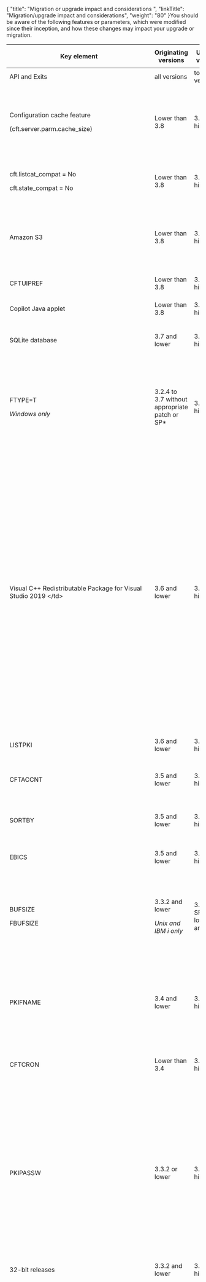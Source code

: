 {
    "title": "Migration or upgrade impact and considerations ",
    "linkTitle": "Migration/upgrade impact and considerations",
    "weight": "80"
}You should be aware of the following  features or parameters, which were modified since their inception, and how these changes may impact your upgrade or migration.

<table>
   <thead>
      <tr>
<th class="TableStyle-SynchTableStyle_interop-HeadE-Column1-Header1"><p>Key element</p>         </th>
<th class="TableStyle-SynchTableStyle_interop-HeadE-Column1-Header1">Originating versions         </th>
<th class="TableStyle-SynchTableStyle_interop-HeadE-Column1-Header1">Updated versions         </th>
<th class="TableStyle-SynchTableStyle_interop-HeadD-Column1-Header1">Description         </th>
      </tr>
   </thead>
   <tbody>
      <tr>
         <td class="TableStyle-SynchTableStyle_interop-BodyE-Column1-Body2">API and Exits         </td>
         <td class="TableStyle-SynchTableStyle_interop-BodyE-Column1-Body2">all versions         </td>
         <td class="TableStyle-SynchTableStyle_interop-BodyE-Column1-Body2">to any version         </td>
         <td class="TableStyle-SynchTableStyle_interop-BodyD-Column1-Body2">You must recompile any API or Exit programs that are used by Transfer CFT.         </td>
      </tr>
      <tr>
         <td class="TableStyle-SynchTableStyle_interop-BodyE-Column1-Body2"><p>Configuration cache feature</p>
<p>(cft.server.parm.cache_size)</p>         </td>
         <td class="TableStyle-SynchTableStyle_interop-BodyE-Column1-Body2">Lower than 3.8         </td>
         <td class="TableStyle-SynchTableStyle_interop-BodyE-Column1-Body2">3.8 and higher         </td>
         <td class="TableStyle-SynchTableStyle_interop-BodyD-Column1-Body2"><p><span id="parmcache"></span>The default value  is now 5000 instead of zero, making the cache feature active by default.</p>
<p>This means that updates no longer occur dynamically; you can execute <code>RECONFIG </code>type<code>=PARMCACHE </code>or wait for a cache timeout as defined in <code>cft.server.parm.cache_timeout (60 seconds).</code></p>         </td>
      </tr>
      <tr>
         <td class="TableStyle-SynchTableStyle_interop-BodyE-Column1-Body2"><p>cft.listcat_compat   = No</p>
<p>cft.state_compat     = No</p>         </td>
         <td class="TableStyle-SynchTableStyle_interop-BodyE-Column1-Body2">Lower than 3.8         </td>
         <td class="TableStyle-SynchTableStyle_interop-BodyE-Column1-Body2">3.8 and higher         </td>
         <td class="TableStyle-SynchTableStyle_interop-BodyD-Column1-Body2"><p>Modified the default value for the <code>cft.listcat_compat </code>(lstcompat) and <code>  cft.state_compat     </code>(stacompat) parameters from YES to NO.</p>         </td>
      </tr>
      <tr>
         <td class="TableStyle-SynchTableStyle_interop-BodyE-Column1-Body2">Amazon S3         </td>
         <td class="TableStyle-SynchTableStyle_interop-BodyE-Column1-Body2">Lower than 3.8         </td>
         <td class="TableStyle-SynchTableStyle_interop-BodyE-Column1-Body2">3.8 and higher         </td>
         <td class="TableStyle-SynchTableStyle_interop-BodyD-Column1-Body2"><p>When  using Amazon S3, the default setting FACTION=VERIFY is no longer ignored.</p>
<p>If you would like to continue to have the same behavior of overwriting the file, please use FACTION=DELETE. Note, though, that the file is not available during the transfer.</p>         </td>
      </tr>
      <tr>
         <td class="TableStyle-SynchTableStyle_interop-BodyE-Column1-Body2">CFTUIPREF         </td>
         <td class="TableStyle-SynchTableStyle_interop-BodyE-Column1-Body2">Lower than 3.8         </td>
         <td class="TableStyle-SynchTableStyle_interop-BodyE-Column1-Body2">3.8 and higher         </td>
         <td class="TableStyle-SynchTableStyle_interop-BodyD-Column1-Body2">After an upgrade you may need to check user privileges for creating filters in the CFTUIPREF object.         </td>
      </tr>
      <tr>
         <td class="TableStyle-SynchTableStyle_interop-BodyE-Column1-Body2">Copilot Java applet         </td>
         <td class="TableStyle-SynchTableStyle_interop-BodyE-Column1-Body2">Lower than 3.8         </td>
         <td class="TableStyle-SynchTableStyle_interop-BodyE-Column1-Body2">3.8 and higher         </td>
         <td class="TableStyle-SynchTableStyle_interop-BodyD-Column1-Body2">The Copilot Java applet was removed from the product. Users are invited to use the Transfer CFT UI or Flow Manager for a graphical UI experience.         </td>
      </tr>
      <tr>
         <td class="TableStyle-SynchTableStyle_interop-BodyE-Column1-Body2">SQLite database         </td>
         <td class="TableStyle-SynchTableStyle_interop-BodyE-Column1-Body2">3.7 and lower         </td>
         <td class="TableStyle-SynchTableStyle_interop-BodyE-Column1-Body2">3.8 and higher         </td>
         <td class="TableStyle-SynchTableStyle_interop-BodyD-Column1-Body2"><p>The CFTPARM object's PARTFNAM and PKIFNAME fields  are obsolete for Windows, UNIX, and HP NonStop.</p>         </td>
      </tr>
      <tr>
         <td class="TableStyle-SynchTableStyle_interop-BodyE-Column1-Body2"><p>FTYPE=T</p>
<p><em>Windows only</em></p>         </td>
         <td class="TableStyle-SynchTableStyle_interop-BodyE-Column1-Body2">3.2.4 to 3.7 without appropriate patch or SP*         </td>
         <td class="TableStyle-SynchTableStyle_interop-BodyE-Column1-Body2">3.8 and higher         </td>
         <td class="TableStyle-SynchTableStyle_interop-BodyD-Column1-Body2"><p>On Windows systems, note the following difference when FTYPE=T.</p>
<ul>
<li>For versions 3.2.4 to 3.7 without the patch, an empty line terminated by a 1A character is transmitted.</li>
<li>Prior to 3.2.4 and for the versions with the SP or patch applied, an empty line terminated by a 1A character is not transmitted.</li>
</ul>
<p>*3.7 SP1 (patch), 3.3.2 SP8, 3.6 SP3, 3.8</p>         </td>
      </tr>
      <tr>
         <td class="TableStyle-SynchTableStyle_interop-BodyE-Column1-Body2">Visual C++ Redistributable Package for Visual Studio 2019
                    &lt;/td&gt;         </td>
         <td class="TableStyle-SynchTableStyle_interop-BodyE-Column1-Body2">3.6 and lower         </td>
         <td class="TableStyle-SynchTableStyle_interop-BodyE-Column1-Body2">3.7 and higher         </td>
         <td class="TableStyle-SynchTableStyle_interop-BodyD-Column1-Body2"><p>Transfer CFT on Windows  requires the <strong>Visual C++ Redistributable Package for Visual Studio 2019</strong> for proper functioning.  This provides the necessary library files (DLL) for Transfer CFT.</p>
<p>You must install <code>vcredist_x64.exe</code> prior to installing or upgrading Transfer CFT.</p>
<p><strong>Issue</strong></p>
<p>If you perform an upgrade without first installing the Redistributable package, the runtime is not imported and Transfer CFT will not operate correctly. The following information displays in the <code>&lt;installdir&gt;/install.log</code> file:</p>
<p>Script stderr:</p>
<p>child killed: unknown signal</p>
<p> </p>
<p>Fail to import RUNTIME data.</p>
<p>Problem running post-install step. Installation may not complete correctly</p>
<p>Fail to import RUNTIME data.</p>
<p><strong>Corrective action</strong></p>
<ol>
<li>Install the Redistributable  package.</li>
<li>From the <code>cmd </code>console, load the profile.</li>
<li>Import the runtime data by running the import command to complete the upgrade.</li>
<li>Check that the script executed correctly.</li>
</ol>         </td>
      </tr>
      <tr>
         <td class="TableStyle-SynchTableStyle_interop-BodyE-Column1-Body2">LISTPKI         </td>
         <td class="TableStyle-SynchTableStyle_interop-BodyE-Column1-Body2">3.6 and lower         </td>
         <td class="TableStyle-SynchTableStyle_interop-BodyE-Column1-Body2">3.7 and higher         </td>
         <td class="TableStyle-SynchTableStyle_interop-BodyD-Column1-Body2">To use the new LISTPKI format, copy the <code>dspcnf.xml</code> model file from <code>&lt;installdir&gt;/distrib/template/conf</code> to the <code>&lt;runtimedir&gt;/conf.</code>         </td>
      </tr>
      <tr>
         <td class="TableStyle-SynchTableStyle_interop-BodyE-Column1-Body2">CFTACCNT         </td>
         <td class="TableStyle-SynchTableStyle_interop-BodyE-Column1-Body2">3.5 and lower         </td>
         <td class="TableStyle-SynchTableStyle_interop-BodyE-Column1-Body2">3.6 and higher         </td>
         <td class="TableStyle-SynchTableStyle_interop-BodyD-Column1-Body2"><p>Updated the documentation for the account file in v24 format. Please note the changes in field length as described in the CFTACCNT list.</p>         </td>
      </tr>
      <tr>
         <td class="TableStyle-SynchTableStyle_interop-BodyE-Column1-Body2">SORTBY         </td>
         <td class="TableStyle-SynchTableStyle_interop-BodyE-Column1-Body2">3.5 and lower         </td>
         <td class="TableStyle-SynchTableStyle_interop-BodyE-Column1-Body2">3.6 and higher         </td>
         <td class="TableStyle-SynchTableStyle_interop-BodyD-Column1-Body2"><p>Catalog records are no longer displayed by IDTU. To have the same display as in previous versions, use the SORTBY parameter as follows:<br />
<code>listcat sortby=idtu</code></p>         </td>
      </tr>
      <tr>
         <td class="TableStyle-SynchTableStyle_interop-BodyE-Column1-Body2">EBICS         </td>
         <td class="TableStyle-SynchTableStyle_interop-BodyE-Column1-Body2">3.5 and lower         </td>
         <td class="TableStyle-SynchTableStyle_interop-BodyE-Column1-Body2">3.6 and higher         </td>
         <td class="TableStyle-SynchTableStyle_interop-BodyD-Column1-Body2"><p>Use the Axway  EBICS client. Please refer to the <a href="https://docs.axway.com/bundle/EBICSClient_10_allOS_en_HTML5/page/ebics_client_documentation_home.html">EBICS client documentation</a> for product details.  </p>         </td>
      </tr>
      <tr>
         <td class="TableStyle-SynchTableStyle_interop-BodyE-Column1-Body2"><p>BUFSIZE</p>
<p>FBUFSIZE</p>         </td>
         <td class="TableStyle-SynchTableStyle_interop-BodyE-Column1-Body2"><p>3.3.2 and lower</p>
<p><em>Unix and IBM i only</em></p>         </td>
         <td class="TableStyle-SynchTableStyle_interop-BodyE-Column1-Body2"><p>3.4, 3.6  SP2 and lower, 3.7 and 3.8</p>         </td>
         <td class="TableStyle-SynchTableStyle_interop-BodyD-Column1-Body2"><p>A  BUFSIZE or FBUFSIZE value greater than 32 kiB may lead to Transfer CFT failing to exchange messages between CFTTPRO and CFTTFIL.
If you have set a value higher than 32 kiB, please decrease it to 32768.</p>
<blockquote>
<p><strong>Note</strong></p>
<p>As of 3.6 SP3, 3.8 SP1, and 3.9, the internal value limit is 32768.</p>
</blockquote>         </td>
      </tr>
      <tr>
         <td class="TableStyle-SynchTableStyle_interop-BodyE-Column1-Body2">PKIFNAME         </td>
         <td class="TableStyle-SynchTableStyle_interop-BodyE-Column1-Body2">3.4 and lower         </td>
         <td class="TableStyle-SynchTableStyle_interop-BodyE-Column1-Body2">3.5 and higher         </td>
         <td class="TableStyle-SynchTableStyle_interop-BodyD-Column1-Body2">You can no longer reference a certificate with the PKIFNAME format (<code>CFTPARM:PKIFNAME=TXT://certificate</code>).
<p>Previously, when implementing an integrated
PKI, the PKIFNAME  parameter could indicate a flat-file database (<code>PKIFNAME=TXT://certificate</code>). If you were using this kind of file and then migrate, you must manually import all certificates into the PKI database.</p>         </td>
      </tr>
      <tr>
         <td class="TableStyle-SynchTableStyle_interop-BodyE-Column1-Body2">CFTCRON         </td>
         <td class="TableStyle-SynchTableStyle_interop-BodyE-Column1-Body2">Lower than 3.4         </td>
         <td class="TableStyle-SynchTableStyle_interop-BodyE-Column1-Body2">3.4 and higher         </td>
         <td class="TableStyle-SynchTableStyle_interop-BodyD-Column1-Body2">An upgrade from a version lower than Transfer CFT 3.4 to 3.4 or higher may fail due to an incorrect time syntax because the CFTCRON time syntax is checked when creating or editing a CFTCRON object.         </td>
      </tr>
      <tr>
         <td class="TableStyle-SynchTableStyle_interop-BodyE-Column1-Body2">PKIPASSW         </td>
         <td class="TableStyle-SynchTableStyle_interop-BodyE-Column1-Body2">3.3.2 or lower         </td>
         <td class="TableStyle-SynchTableStyle_interop-BodyE-Column1-Body2">3.4 and higher         </td>
         <td class="TableStyle-SynchTableStyle_interop-BodyD-Column1-Body2"><p>Removed the PKIPASSW parameter from PKI commands (still available for CFTPARM).</p>
<blockquote>
<p><strong>Note</strong></p>
<p>In earlier versions of Transfer CFT, the PKIPASSW parameter was used for encryption in the multiple PKI commands. This functionality is now replaced by the UCONF crypto.key_fname parameter.</p>
</blockquote>
<p><strong>Impact</strong></p>
<p>If you are using PKIEXT to export  keys during a manual migration, you must use the  same PKIPASSW  (CFTPARM object) as was originally used to import the key. Using the same logic, to re-import a key that you extracted using PKIEXT, you require the same CFTPARM <a href="../../c_intro_userinterfaces/command_summary/parameter_intro/pkipassw">PKIPASSW</a>.</p>
<p>For information on exporting keys, please refer to <a href="../../transport_security_start_here/certificates/pkiutil_cli_intro/pkiext">Using PKIEXT</a>.</p>         </td>
      </tr>
      <tr>
         <td class="TableStyle-SynchTableStyle_interop-BodyE-Column1-Body2">32-bit releases         </td>
         <td class="TableStyle-SynchTableStyle_interop-BodyE-Column1-Body2">3.3.2 and lower         </td>
         <td class="TableStyle-SynchTableStyle_interop-BodyE-Column1-Body2">3.4 and higher         </td>
         <td class="TableStyle-SynchTableStyle_interop-BodyD-Column1-Body2">End of 32-bit version deliveries.         </td>
      </tr>
      <tr>
         <td class="TableStyle-SynchTableStyle_interop-BodyE-Column1-Body2">Some default values         </td>
         <td class="TableStyle-SynchTableStyle_interop-BodyE-Column1-Body2">3.3.2 and lower         </td>
         <td class="TableStyle-SynchTableStyle_interop-BodyE-Column1-Body2">3.4 and higher         </td>
         <td class="TableStyle-SynchTableStyle_interop-BodyD-Column1-Body2"><p>Updated default values of the following parameters to optimize and standardize among platforms.</p>
<table>
<thead data-xmlns="">
      <tr>
<th class="TableStyle-SynchTableStyle_interop-HeadE-Column1-Header1">Object         </th>
<th class="TableStyle-SynchTableStyle_interop-HeadE-Column1-Header1">Parameter         </th>
<th class="TableStyle-SynchTableStyle_interop-HeadE-Column1-Header1">Old default         </th>
<th class="TableStyle-SynchTableStyle_interop-HeadD-Column1-Header1">New default         </th>
      </tr>
   </thead>
<tbody data-xmlns="">
      <tr>
         <td rowspan="7" class="TableStyle-SynchTableStyle_interop-BodyE-Column1-Body2"><p><strong>CFTPARM</strong></p>
<p> </p>
<p> </p>
<p> </p>
<p> </p>
<p> </p>
<p> </p>         </td>
         <td class="TableStyle-SynchTableStyle_interop-BodyE-Column1-Body2"><p>MAXTRANS</p>         </td>
         <td class="TableStyle-SynchTableStyle_interop-BodyE-Column1-Body2"><p>128 (Win), 256
(os400, unix, vms), 990 (z/OS)</p>         </td>
         <td class="TableStyle-SynchTableStyle_interop-BodyD-Column1-Body2"><p>256</p>         </td>
      </tr>
      <tr>
         <td class="TableStyle-SynchTableStyle_interop-BodyE-Column1-Body2"><p>MAXTASK</p>         </td>
         <td class="TableStyle-SynchTableStyle_interop-BodyE-Column1-Body2"><p>1 (Win), 16
(os400, unix, vms), 400 (z/OS)</p>         </td>
         <td class="TableStyle-SynchTableStyle_interop-BodyD-Column1-Body2"><p>8</p>         </td>
      </tr>
      <tr>
         <td class="TableStyle-SynchTableStyle_interop-BodyE-Column1-Body2"><p>TRANTASK</p>         </td>
         <td class="TableStyle-SynchTableStyle_interop-BodyE-Column1-Body2"><p>14 (z/OS), 16
(os400, unix, vms), 128 (win)</p>         </td>
         <td class="TableStyle-SynchTableStyle_interop-BodyD-Column1-Body2"><p>3</p>         </td>
      </tr>
      <tr>
         <td class="TableStyle-SynchTableStyle_interop-BodyE-Column1-Body2"><p>WAITTASK</p>         </td>
         <td class="TableStyle-SynchTableStyle_interop-BodyE-Column1-Body2"><p>1441</p>         </td>
         <td class="TableStyle-SynchTableStyle_interop-BodyD-Column1-Body2"><p>10</p>         </td>
      </tr>
      <tr>
         <td class="TableStyle-SynchTableStyle_interop-BodyE-Column1-Body2"><p>SSLMTASK</p>         </td>
         <td class="TableStyle-SynchTableStyle_interop-BodyE-Column1-Body2"><p>1 (Win), 16
(os400, unix, vms), 64 (z/OS)</p>         </td>
         <td class="TableStyle-SynchTableStyle_interop-BodyD-Column1-Body2"><p>8</p>         </td>
      </tr>
      <tr>
         <td class="TableStyle-SynchTableStyle_interop-BodyE-Column1-Body2"><p>SSLTTASK</p>         </td>
         <td class="TableStyle-SynchTableStyle_interop-BodyE-Column1-Body2"><p>14 (z/OS), 16
(os400, unix, vms), 128 (win)</p>         </td>
         <td class="TableStyle-SynchTableStyle_interop-BodyD-Column1-Body2"><p>3</p>         </td>
      </tr>
      <tr>
         <td class="TableStyle-SynchTableStyle_interop-BodyE-Column1-Body2"><p>SSLWTASK</p>         </td>
         <td class="TableStyle-SynchTableStyle_interop-BodyE-Column1-Body2"><p>1441</p>         </td>
         <td class="TableStyle-SynchTableStyle_interop-BodyD-Column1-Body2"><p>10</p>         </td>
      </tr>
      <tr>
         <td rowspan="2" class="TableStyle-SynchTableStyle_interop-BodyE-Column1-Body2" style="font-weight: bold"><p>CFTNET</p>
<p> </p>         </td>
         <td class="TableStyle-SynchTableStyle_interop-BodyE-Column1-Body2" style="font-weight: bold"><p>type</p>         </td>
         <td class="TableStyle-SynchTableStyle_interop-BodyE-Column1-Body2" style="font-weight: bold"><p>x25</p>         </td>
         <td class="TableStyle-SynchTableStyle_interop-BodyD-Column1-Body2" style="font-weight: bold"><p>TCP</p>         </td>
      </tr>
      <tr>
         <td class="TableStyle-SynchTableStyle_interop-BodyE-Column1-Body2"><p>maxcnx</p>         </td>
         <td class="TableStyle-SynchTableStyle_interop-BodyE-Column1-Body2"><p>32</p>         </td>
         <td class="TableStyle-SynchTableStyle_interop-BodyD-Column1-Body2"><p>384</p>         </td>
      </tr>
      <tr>
         <td rowspan="16" class="TableStyle-SynchTableStyle_interop-BodyE-Column1-Body2" style="font-weight: bold"><p>CFTPROT type=PeSIT prof=ANY</p>         </td>
         <td class="TableStyle-SynchTableStyle_interop-BodyE-Column1-Body2"><p>concat</p>         </td>
         <td class="TableStyle-SynchTableStyle_interop-BodyE-Column1-Body2"><p>no</p>         </td>
         <td class="TableStyle-SynchTableStyle_interop-BodyD-Column1-Body2"><p>yes</p>         </td>
      </tr>
      <tr>
         <td class="TableStyle-SynchTableStyle_interop-BodyE-Column1-Body2"><p>multart</p>         </td>
         <td class="TableStyle-SynchTableStyle_interop-BodyE-Column1-Body2"><p>no</p>         </td>
         <td class="TableStyle-SynchTableStyle_interop-BodyD-Column1-Body2"><p>yes</p>         </td>
      </tr>
      <tr>
         <td class="TableStyle-SynchTableStyle_interop-BodyE-Column1-Body2"><p>segment</p>         </td>
         <td class="TableStyle-SynchTableStyle_interop-BodyE-Column1-Body2"><p>no</p>         </td>
         <td class="TableStyle-SynchTableStyle_interop-BodyD-Column1-Body2"><p>yes</p>         </td>
      </tr>
      <tr>
         <td class="TableStyle-SynchTableStyle_interop-BodyE-Column1-Body2"><p>rpacing</p>         </td>
         <td class="TableStyle-SynchTableStyle_interop-BodyE-Column1-Body2"><p>36</p>         </td>
         <td class="TableStyle-SynchTableStyle_interop-BodyD-Column1-Body2"><p>32767</p>         </td>
      </tr>
      <tr>
         <td class="TableStyle-SynchTableStyle_interop-BodyE-Column1-Body2"><p>spacing</p>         </td>
         <td class="TableStyle-SynchTableStyle_interop-BodyE-Column1-Body2"><p>36</p>         </td>
         <td class="TableStyle-SynchTableStyle_interop-BodyD-Column1-Body2"><p>32767</p>         </td>
      </tr>
      <tr>
         <td class="TableStyle-SynchTableStyle_interop-BodyE-Column1-Body2"><p>rrusize</p>         </td>
         <td class="TableStyle-SynchTableStyle_interop-BodyE-Column1-Body2"><p>4056</p>         </td>
         <td class="TableStyle-SynchTableStyle_interop-BodyD-Column1-Body2"><p>32750</p>         </td>
      </tr>
      <tr>
         <td class="TableStyle-SynchTableStyle_interop-BodyE-Column1-Body2"><p>srusize</p>         </td>
         <td class="TableStyle-SynchTableStyle_interop-BodyE-Column1-Body2"><p>4056</p>         </td>
         <td class="TableStyle-SynchTableStyle_interop-BodyD-Column1-Body2"><p>32750</p>         </td>
      </tr>
      <tr>
         <td class="TableStyle-SynchTableStyle_interop-BodyE-Column1-Body2"><p>disctc</p>         </td>
         <td class="TableStyle-SynchTableStyle_interop-BodyE-Column1-Body2"><p>90</p>         </td>
         <td class="TableStyle-SynchTableStyle_interop-BodyD-Column1-Body2"><p>60</p>         </td>
      </tr>
      <tr>
         <td class="TableStyle-SynchTableStyle_interop-BodyE-Column1-Body2"><p>disctd</p>         </td>
         <td class="TableStyle-SynchTableStyle_interop-BodyE-Column1-Body2"><p>120</p>         </td>
         <td class="TableStyle-SynchTableStyle_interop-BodyD-Column1-Body2"><p>10</p>         </td>
      </tr>
      <tr>
         <td class="TableStyle-SynchTableStyle_interop-BodyE-Column1-Body2"><p>disctr</p>         </td>
         <td class="TableStyle-SynchTableStyle_interop-BodyE-Column1-Body2"><p>45</p>         </td>
         <td class="TableStyle-SynchTableStyle_interop-BodyD-Column1-Body2"><p>45</p>         </td>
      </tr>
      <tr>
         <td class="TableStyle-SynchTableStyle_interop-BodyE-Column1-Body2"><p>discts</p>         </td>
         <td class="TableStyle-SynchTableStyle_interop-BodyE-Column1-Body2"><p>165</p>         </td>
         <td class="TableStyle-SynchTableStyle_interop-BodyD-Column1-Body2"><p>60</p>         </td>
      </tr>
      <tr>
         <td class="TableStyle-SynchTableStyle_interop-BodyE-Column1-Body2"><p>rchkw</p>         </td>
         <td class="TableStyle-SynchTableStyle_interop-BodyE-Column1-Body2"><p>2</p>         </td>
         <td class="TableStyle-SynchTableStyle_interop-BodyD-Column1-Body2"><p>3</p>         </td>
      </tr>
      <tr>
         <td class="TableStyle-SynchTableStyle_interop-BodyE-Column1-Body2"><p>schkw</p>         </td>
         <td class="TableStyle-SynchTableStyle_interop-BodyE-Column1-Body2"><p>2</p>         </td>
         <td class="TableStyle-SynchTableStyle_interop-BodyD-Column1-Body2"><p>3</p>         </td>
      </tr>
      <tr>
         <td class="TableStyle-SynchTableStyle_interop-BodyE-Column1-Body2"><p>rcomp</p>         </td>
         <td class="TableStyle-SynchTableStyle_interop-BodyE-Column1-Body2"><p>10</p>         </td>
         <td class="TableStyle-SynchTableStyle_interop-BodyD-Column1-Body2"><p>0</p>         </td>
      </tr>
      <tr>
         <td class="TableStyle-SynchTableStyle_interop-BodyE-Column1-Body2"><p>scomp</p>         </td>
         <td class="TableStyle-SynchTableStyle_interop-BodyE-Column1-Body2"><p>10</p>         </td>
         <td class="TableStyle-SynchTableStyle_interop-BodyD-Column1-Body2"><p>0</p>         </td>
      </tr>
      <tr>
         <td class="TableStyle-SynchTableStyle_interop-BodyE-Column1-Body2">sserv         </td>
         <td class="TableStyle-SynchTableStyle_interop-BodyE-Column1-Body2">PESIT         </td>
         <td class="TableStyle-SynchTableStyle_interop-BodyD-Column1-Body2">GSIT         </td>
      </tr>
      <tr>
         <td class="TableStyle-SynchTableStyle_interop-BodyE-Column1-Body2" data-xmlns=""><strong>CFTPROT type=ODETTE</strong>         </td>
         <td class="TableStyle-SynchTableStyle_interop-BodyE-Column1-Body2">tcp         </td>
         <td class="TableStyle-SynchTableStyle_interop-BodyE-Column1-Body2">CFT         </td>
         <td class="TableStyle-SynchTableStyle_interop-BodyD-Column1-Body2">OFTP         </td>
      </tr>
      <tr>
         <td rowspan="4" class="TableStyle-SynchTableStyle_interop-BodyE-Column1-Body2"><p><strong>CFTTCP</strong></p>         </td>
         <td class="TableStyle-SynchTableStyle_interop-BodyE-Column1-Body2"><p>retryw</p>         </td>
         <td class="TableStyle-SynchTableStyle_interop-BodyE-Column1-Body2"><p>7</p>         </td>
         <td class="TableStyle-SynchTableStyle_interop-BodyD-Column1-Body2"><p>1</p>         </td>
      </tr>
      <tr>
         <td class="TableStyle-SynchTableStyle_interop-BodyE-Column1-Body2"><p>retryn</p>         </td>
         <td class="TableStyle-SynchTableStyle_interop-BodyE-Column1-Body2"><p>6</p>         </td>
         <td class="TableStyle-SynchTableStyle_interop-BodyD-Column1-Body2"><p>4</p>         </td>
      </tr>
      <tr>
         <td class="TableStyle-SynchTableStyle_interop-BodyE-Column1-Body2"><p>retrym</p>         </td>
         <td class="TableStyle-SynchTableStyle_interop-BodyE-Column1-Body2"><p>12</p>         </td>
         <td class="TableStyle-SynchTableStyle_interop-BodyD-Column1-Body2"><p>12</p>         </td>
      </tr>
      <tr>
         <td class="TableStyle-SynchTableStyle_interop-BodyB-Column1-Body2"><p>cnxinout</p>         </td>
         <td class="TableStyle-SynchTableStyle_interop-BodyB-Column1-Body2"><p>2</p>         </td>
         <td class="TableStyle-SynchTableStyle_interop-BodyA-Column1-Body2"><p>4</p>         </td>
      </tr>
   </tbody>
</table>
<p><strong>Impact</strong></p>
<p>Check the use in your flows and modify according.</p>         </td>
      </tr>
      <tr>
         <td class="TableStyle-SynchTableStyle_interop-BodyE-Column1-Body2">cft.server.processing_scripts_variables_blacklist         </td>
         <td class="TableStyle-SynchTableStyle_interop-BodyE-Column1-Body2">3.3.2 SP3 and lower         </td>
         <td class="TableStyle-SynchTableStyle_interop-BodyE-Column1-Body2">3.3.2 SP4 and higher         </td>
         <td class="TableStyle-SynchTableStyle_interop-BodyD-Column1-Body2">POSIX Regular Extended expression that defines forbidden characters.         </td>
      </tr>
      <tr>
         <td class="TableStyle-SynchTableStyle_interop-BodyE-Column1-Body2">TLS         </td>
         <td class="TableStyle-SynchTableStyle_interop-BodyE-Column1-Body2">3.2.x and higher         </td>
         <td class="TableStyle-SynchTableStyle_interop-BodyE-Column1-Body2"><p>not applicable</p>         </td>
         <td class="TableStyle-SynchTableStyle_interop-BodyD-Column1-Body2"><p>When migrating to 3.2.x or higher, SSL transfers may fail with a DIAGP e105s86 or e75s89 when performing transfers with the versions listed below (with the error occurring on the remote {{< TransferCFT/transfercftname  >}}).</p>
<p>Affected versions:</p>
<ul>
<li>All 3.1.3 SP7 and lower</li>
<li>All 3.0.1 SP3 and lower</li>
</ul>
<p>On even older versions, we recommend setting the CFTPROT:CONCAT parameter to No.</p>         </td>
      </tr>
      <tr>
         <td class="TableStyle-SynchTableStyle_interop-BodyE-Column1-Body2">CA certificate chains         </td>
         <td class="TableStyle-SynchTableStyle_interop-BodyE-Column1-Body2">3.1.3 and lower         </td>
         <td class="TableStyle-SynchTableStyle_interop-BodyE-Column1-Body2">3.2.2 and higher         </td>
         <td class="TableStyle-SynchTableStyle_interop-BodyD-Column1-Body2"><p>In {{< TransferCFT/transfercftname  >}} 3.1.3 and lower, you can perform a SSL transfer  even if the certificate chain is not complete (not signed by a ROOT CA).</p>
<p><strong>Impact</strong></p>
<p>In {{< TransferCFT/transfercftname  >}} 3.2.2 and higher, the certificate chain must be complete for a transfer to succeed.</p>
<p>For more information, see <a href="../../troubleshoot_intro/admin_troubleshooting_server/troubleshoot_security#Unknown" class="MCXref xref">Unknown CA leads to a failed certificate verification</a></p>         </td>
      </tr>
      <tr>
         <td class="TableStyle-SynchTableStyle_interop-BodyE-Column1-Body2">PKIPASSW         </td>
         <td class="TableStyle-SynchTableStyle_interop-BodyE-Column1-Body2">3.1.3 and lower         </td>
         <td class="TableStyle-SynchTableStyle_interop-BodyE-Column1-Body2">3.3.2 and higher         </td>
         <td class="TableStyle-SynchTableStyle_interop-BodyD-Column1-Body2"><p>When upgrading from 3.1.3 to 3.3.2, first check that the PKIPASSW length value is not greater than 8 characters.</p>
<p>If the value is 8 or less, you can proceed with the upgrade.</p>
<p>If the PKIPASSW value in the CFTPARM command is greater than 8 characters,   perform the steps in the solution below.</p>
<p><strong>Solution</strong></p>
<p>Prior to migration you  must truncate the password on the Transfer CFT 3.1.3:</p>
<ol>
<li>Export the CFTPARM.<br />
<code>CFTUTIL cftext type=parm, fout=file_parm.out</code></li>
<li>Modify the PKIPASSW in the file. For example, if the old value was <code>PKIPASSW=12345678910</code>, replace it with <code>PKIPASSW=12345678.</code></li>
<li>Reimport:<br />
<code>CFTUTIL config type=input,fname=file_parm.out</code></li>
<li>Continue the Transfer CFT 3.3.2  upgrade process.</li>
</ol>         </td>
      </tr>
      <tr>
         <td class="TableStyle-SynchTableStyle_interop-BodyE-Column1-Body2">Copilot client         </td>
         <td class="TableStyle-SynchTableStyle_interop-BodyE-Column1-Body2"><p>3.1.3 or lower</p>         </td>
         <td class="TableStyle-SynchTableStyle_interop-BodyE-Column1-Body2">3.2.2 and higher         </td>
         <td class="TableStyle-SynchTableStyle_interop-BodyD-Column1-Body2"><p>The Copilot  application changed from a Java applet to a Java Web Start program.</p>
<p><strong>Impact</strong></p>
<p>Copilot requires Java 7 or higher.</p>         </td>
      </tr>
      <tr>
         <td class="TableStyle-SynchTableStyle_interop-BodyE-Column1-Body2">ROOTCID=NONE         </td>
         <td class="TableStyle-SynchTableStyle_interop-BodyE-Column1-Body2">3.1.3         </td>
         <td class="TableStyle-SynchTableStyle_interop-BodyE-Column1-Body2">3.2.2 and higher         </td>
         <td class="TableStyle-SynchTableStyle_interop-BodyD-Column1-Body2"><p>Non authentication method was available in 3.1.3 and lower (anonymous TLS connection).</p>
<p><strong>Impact</strong></p>
<p>This support has been removed  in {{< TransferCFT/transfercftname  >}} 3.2.2 and higher.
You must update the ROOTCID parameter.</p>         </td>
      </tr>
      <tr>
         <td class="TableStyle-SynchTableStyle_interop-BodyE-Column1-Body2">TLS         </td>
         <td class="TableStyle-SynchTableStyle_interop-BodyE-Column1-Body2">3.1.3 or lower         </td>
         <td class="TableStyle-SynchTableStyle_interop-BodyE-Column1-Body2">3.2.2 and higher         </td>
         <td class="TableStyle-SynchTableStyle_interop-BodyD-Column1-Body2"><p>To comply with security standards, as of Transfer CFT version 3.2.2 the use of the cipher suites 59, 60, and 61 is restricted to TLS 1.2 exclusively.</p>
<p><strong>Impact</strong></p>
<p>This means that if some of your partners use a version of Transfer CFT lower than 3.2.2 that does not support TLS 1.2, and you are using ciphers 59, 60 and 61, which requires TLS 1.2 in version 3.2.2 and higher, you must add another cipher in the cipher list and remove ciphers 59, 60, 61 from the partner's cipher list.</p>
<blockquote>
<p><strong>Note</strong></p>
<p>You do not have to remove ciphers 59, 60, 61 in the partner cipher list if you apply the Transfer CFT patch 3.0.1 SP11.</p>
</blockquote>         </td>
      </tr>
      <tr>
         <td class="TableStyle-SynchTableStyle_interop-BodyE-Column1-Body2">Rotate the log         </td>
         <td class="TableStyle-SynchTableStyle_interop-BodyE-Column1-Body2">3.0.1 or lower         </td>
         <td class="TableStyle-SynchTableStyle_interop-BodyE-Column1-Body2">3.1.3 and higher         </td>
         <td class="TableStyle-SynchTableStyle_interop-BodyD-Column1-Body2"><p>Changed the switch log feature behavior.</p>
<p>In version 3.0.1 or lower, there were two files that automatically alternated.</p>
<p><strong>Impact</strong></p>
<p>In version 3.1.3 and higher if you want to continue this functionality, you must set the alternate log file's uconf value <code>cft.cftlog.afname</code> to the alternate file path  (for example, <code>$CFTRUNTIME/log/cftloga</code>).</p>         </td>
      </tr>
      <tr>
         <td class="TableStyle-SynchTableStyle_interop-BodyE-Column1-Body2">Demo certificates         </td>
         <td class="TableStyle-SynchTableStyle_interop-BodyE-Column1-Body2">3.0.1 or lower         </td>
         <td class="TableStyle-SynchTableStyle_interop-BodyE-Column1-Body2">3.1.2 and higher         </td>
         <td class="TableStyle-SynchTableStyle_interop-BodyD-Column1-Body2"><p>Axway no longer delivers the template certificates used in the Transfer CFT SSL.</p>
<p>Impact</p>
<p>If you were using the demo certificates, import your proper certificates and replace in the PKI database as the Demo certificates are expired.</p>         </td>
      </tr>
      <tr>
         <td class="TableStyle-SynchTableStyle_interop-BodyB-Column1-Body2"><p>CFTPARM </p>
<p>key parameter</p>         </td>
         <td class="TableStyle-SynchTableStyle_interop-BodyB-Column1-Body2">2.7.1 or lower         </td>
         <td class="TableStyle-SynchTableStyle_interop-BodyB-Column1-Body2">3.0.1 and higher         </td>
         <td class="TableStyle-SynchTableStyle_interop-BodyA-Column1-Body2">If you had the CFTPARM key parameter set directly to a value, you must modify this so that key parameter points to an indirection file containing the license key.         </td>
      </tr>
   </tbody>
</table>

 
